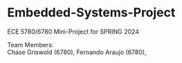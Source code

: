 # Embedded-Systems-Project
ECE 5780/6780 Mini-Project for SPRING 2024

Team Members:\
Chase Griswold (6780), Fernando Araujo (6780),
